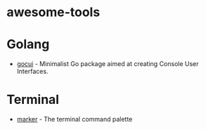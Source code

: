 # awesome-tools

# Golang
* [gocui](https://github.com/jroimartin/gocui) - Minimalist Go package aimed at creating Console User Interfaces.

# Terminal
* [marker](https://github.com/pindexis/marker) - The terminal command palette
